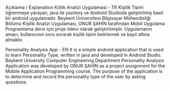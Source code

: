Açıklama / Explanation
Kiiilik Analizi Uygulamasi - TR
Kişilik Tipini öğrenmeye yarayan, java ile yazılmış ve Android Studioda geliştirilmiş basit bir android uygulamadır.
Beykent Üniversitesi Bilgisayar Mühendisliği Bölümü Kişilik Analizi Uygulaması, ONUR ŞAHİN tarafından Mobil Uygulama Programlama dersi için proje ödevi olarak geliştirilmiştir.
Uygulamanın amacı, kullanıcının soru sorarak kişilik tipini belirlemek ve kayıt altına almaktır.

Personality Analysis App - EN
It is a simple android application that is used to learn Personality Type, written in java and developed in Android Studio.
Beykent University Computer Engineering Department Personality Analysis Application was developed by ONUR ŞAHİN as a project assignment for the Mobile Application Programming course.
The purpose of the application is to determine and record the personality type of the user by asking questions.

